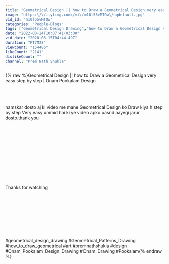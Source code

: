 ```yaml
---
title: "Geometrical Design || how to Draw a Geometrical Design very easy step by step | Onam Pookalam Design"
image: "https:\/\/i.ytimg.com\/vi\/m10l55vMTOw\/hqdefault.jpg"
vid_id: "m10l55vMTOw"
categories: "People-Blogs"
tags: ["Geometrical Design Drawing","how to Draw a Geometrical Design very easy step by step","geometrical ka design kese banaye aasani se"]
date: "2022-03-24T10:07:41+03:00"
vid_date: "2020-03-15T04:44:49Z"
duration: "PT7M2S"
viewcount: "154486"
likeCount: "2141"
dislikeCount: ""
channel: "Prem Nath Shukla"
---
```

{% raw %}Geometrical Design || how to Draw a Geometrical Design very easy step by step | Onam Pookalam Design<br /><br /><br /><br /><br />namskar dosto aj ki video me mane Geometrical Design ko Draw kiya h step by step Very easy ummid hai ki ye video apko pasnd aayegi jarur dosto.thank you<br /><br /><br /><br /><br /><br /><br /><br /><br /><br /><br /><br /><br />Thanks for watching<br /><br /><br /><br /><br /><br /><br /><br /><br /><br />#geometrical_design_drawing #Geometrical_Patterns_Drawing #how_to_draw_geometrical #art #premnathshukla #design #Onam_Pookalam_Design_Drawing #Onam_Drawing #Pookalam{% endraw %}
